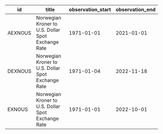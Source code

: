 | id      | title                                              | observation_start   | observation_end   |
|---------|----------------------------------------------------|---------------------|-------------------|
| AEXNOUS | Norwegian Kroner to U.S. Dollar Spot Exchange Rate | 1971-01-01          | 2021-01-01        |
| DEXNOUS | Norwegian Kroner to U.S. Dollar Spot Exchange Rate | 1971-01-04          | 2022-11-18        |
| EXNOUS  | Norwegian Kroner to U.S. Dollar Spot Exchange Rate | 1971-01-01          | 2022-10-01        |